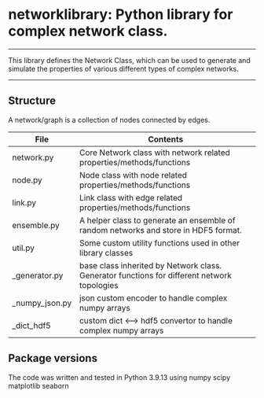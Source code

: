 # networklibrary: Python library for complex network class.

---

This library defines the Network Class, which can be used to generate and simulate the properties of various different types of complex networks.

---

## Structure
A network/graph is a collection of nodes connected by edges. 

| File | Contents |
| ---- | -------- |
| network.py       | Core Network class with network related properties/methods/functions |
| node.py          | Node class with node related properties/methods/functions |
| link.py          | Link class with edge related properties/methods/functions | 
| ensemble.py      | A helper class to generate an ensemble of random networks and store in HDF5 format. |
| util.py          | Some custom utility functions used in other library classes |
| _generator.py    | base class inherited by Network class. Generator functions for different network topologies |
| _numpy_json.py    | json custom encoder to handle complex numpy arrays |
| _dict_hdf5        | custom dict <--> hdf5 convertor to handle complex numpy arrays |


## Package versions
The code was written and tested in Python 3.9.13 using 
numpy 
scipy
matplotlib 
seaborn
